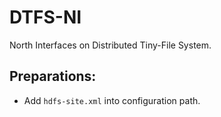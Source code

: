 # DTFS-NI
North Interfaces on Distributed Tiny-File System.

## Preparations:
* Add `hdfs-site.xml` into configuration path.

